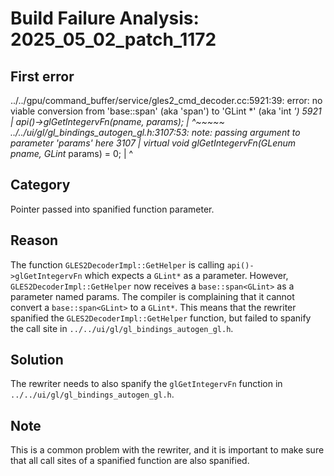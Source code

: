 # Build Failure Analysis: 2025_05_02_patch_1172

## First error

../../gpu/command_buffer/service/gles2_cmd_decoder.cc:5921:39: error: no viable conversion from 'base::span<GLint>' (aka 'span<int>') to 'GLint *' (aka 'int *')
 5921 |         api()->glGetIntegervFn(pname, params);
      |                                       ^~~~~~
../../ui/gl/gl_bindings_autogen_gl.h:3107:53: note: passing argument to parameter 'params' here
 3107 |   virtual void glGetIntegervFn(GLenum pname, GLint* params) = 0;
      |                                                     ^

## Category
Pointer passed into spanified function parameter.

## Reason
The function `GLES2DecoderImpl::GetHelper` is calling `api()->glGetIntegervFn` which expects a `GLint*` as a parameter. However, `GLES2DecoderImpl::GetHelper` now receives a `base::span<GLint>` as a parameter named params. The compiler is complaining that it cannot convert a `base::span<GLint>` to a `GLint*`. This means that the rewriter spanified the `GLES2DecoderImpl::GetHelper` function, but failed to spanify the call site in `../../ui/gl/gl_bindings_autogen_gl.h`.

## Solution
The rewriter needs to also spanify the `glGetIntegervFn` function in `../../ui/gl/gl_bindings_autogen_gl.h`.

## Note
This is a common problem with the rewriter, and it is important to make sure that all call sites of a spanified function are also spanified.